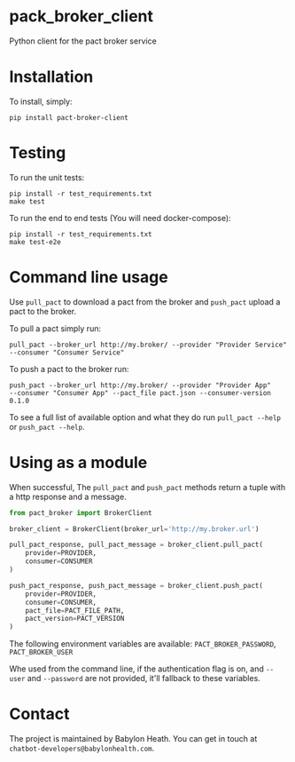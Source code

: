 # pack_broker_client
Python client for the pact broker service


# Installation
To install, simply:
```
pip install pact-broker-client
```

# Testing
To run the unit tests:
```
pip install -r test_requirements.txt
make test
```

To run the end to end tests (You will need docker-compose):
```
pip install -r test_requirements.txt
make test-e2e
```

# Command line usage
Use `pull_pact` to download a pact from the broker and `push_pact` upload a
pact to the broker.

To pull a pact simply run:
```
pull_pact --broker_url http://my.broker/ --provider "Provider Service"
--consumer "Consumer Service"
```

To push a pact to the broker run:
```
push_pact --broker_url http://my.broker/ --provider "Provider App"
--consumer "Consumer App" --pact_file pact.json --consumer-version 0.1.0
```

To see a full list of available option and what they do run `pull_pact --help`
or `push_pact --help`.

# Using as a module
When successful, The `pull_pact` and `push_pact` methods return a tuple with
a http response and a message.


```python
from pact_broker import BrokerClient

broker_client = BrokerClient(broker_url='http://my.broker.url')

pull_pact_response, pull_pact_message = broker_client.pull_pact(
    provider=PROVIDER,
    consumer=CONSUMER
)

push_pact_response, push_pact_message = broker_client.push_pact(
    provider=PROVIDER,
    consumer=CONSUMER,
    pact_file=PACT_FILE_PATH,
    pact_version=PACT_VERSION
)
```

The following environment variables are available:
`PACT_BROKER_PASSWORD`, `PACT_BROKER_USER`

Whe used from the command line, if the authentication flag is on, and
`--user` and `--password` are not provided, it'll fallback to these variables.


# Contact
The project is maintained by Babylon Heath. You can get in touch at
`chatbot-developers@babylonhealth.com`.




